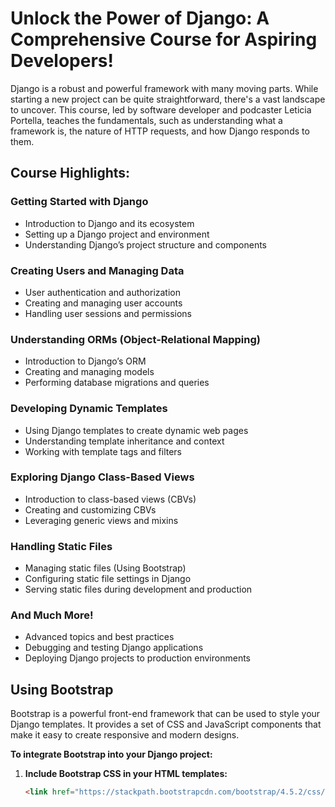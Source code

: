 # Unlock the Power of Django: A Comprehensive Course for Aspiring Developers!

Django is a robust and powerful framework with many moving parts. While starting a new project can be quite straightforward, there's a vast landscape to uncover. This course, led by software developer and podcaster Leticia Portella, teaches the fundamentals, such as understanding what a framework is, the nature of HTTP requests, and how Django responds to them.

## Course Highlights:

### Getting Started with Django

- Introduction to Django and its ecosystem
- Setting up a Django project and environment
- Understanding Django’s project structure and components

### Creating Users and Managing Data

- User authentication and authorization
- Creating and managing user accounts
- Handling user sessions and permissions

### Understanding ORMs (Object-Relational Mapping)

- Introduction to Django’s ORM
- Creating and managing models
- Performing database migrations and queries

### Developing Dynamic Templates

- Using Django templates to create dynamic web pages
- Understanding template inheritance and context
- Working with template tags and filters

### Exploring Django Class-Based Views

- Introduction to class-based views (CBVs)
- Creating and customizing CBVs
- Leveraging generic views and mixins

### Handling Static Files

- Managing static files (Using Bootstrap)
- Configuring static file settings in Django
- Serving static files during development and production

### And Much More!

- Advanced topics and best practices
- Debugging and testing Django applications
- Deploying Django projects to production environments

## Using Bootstrap

Bootstrap is a powerful front-end framework that can be used to style your Django templates. It provides a set of CSS and JavaScript components that make it easy to create responsive and modern designs.

**To integrate Bootstrap into your Django project:**

1. **Include Bootstrap CSS in your HTML templates:**
   ```html
   <link href="https://stackpath.bootstrapcdn.com/bootstrap/4.5.2/css/bootstrap.min.css" rel="stylesheet">
